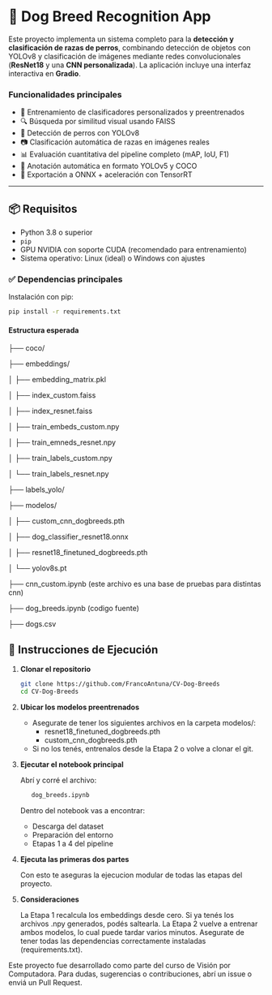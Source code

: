 # 🐶 Dog Breed Recognition App

Este proyecto implementa un sistema completo para la **detección y clasificación de razas de perros**, combinando detección de objetos con YOLOv8 y clasificación de imágenes mediante redes convolucionales (**ResNet18** y una **CNN personalizada**). La aplicación incluye una interfaz interactiva en **Gradio**.

### Funcionalidades principales

- 🧠 Entrenamiento de clasificadores personalizados y preentrenados  
- 🔍 Búsqueda por similitud visual usando FAISS  
- 🐾 Detección de perros con YOLOv8  
- 📷 Clasificación automática de razas en imágenes reales  
- 📊 Evaluación cuantitativa del pipeline completo (mAP, IoU, F1)  
- 📝 Anotación automática en formato YOLOv5 y COCO  
- 🚀 Exportación a ONNX + aceleración con TensorRT

---

## 📦 Requisitos

- Python 3.8 o superior  
- `pip`  
- GPU NVIDIA con soporte CUDA (recomendado para entrenamiento)  
- Sistema operativo: Linux (ideal) o Windows con ajustes

### ✅ Dependencias principales

Instalación con pip:

```bash
pip install -r requirements.txt
```

#### Estructura esperada
├── coco/

├── embeddings/

│   ├── embedding_matrix.pkl

│   ├── index_custom.faiss

│   ├── index_resnet.faiss

│   ├── train_embeds_custom.npy

│   ├── train_emneds_resnet.npy

│   ├── train_labels_custom.npy

│   └── train_labels_resnet.npy

├── labels_yolo/

├── modelos/

│   ├── custom_cnn_dogbreeds.pth

│   ├── dog_classifier_resnet18.onnx

│   ├── resnet18_finetuned_dogbreeds.pth

│   └── yolov8s.pt

├── cnn_custom.ipynb (este archivo es una base de pruebas para distintas cnn)

├── dog_breeds.ipynb (codigo fuente)

├── dogs.csv 

## 🧪 Instrucciones de Ejecución

1. **Clonar el repositorio**
   
   ```bash
   git clone https://github.com/FrancoAntuna/CV-Dog-Breeds
   cd CV-Dog-Breeds

2. **Ubicar los modelos preentrenados**
    
    - Asegurate de tener los siguientes archivos en la carpeta modelos/:
      - resnet18_finetuned_dogbreeds.pth
      - custom_cnn_dogbreeds.pth
    - Si no los tenés, entrenalos desde la Etapa 2 o volve a clonar el git.

3. **Ejecutar el notebook principal**

    Abrí y corré el archivo:
     ```bash
        dog_breeds.ipynb
     ```
    Dentro del notebook vas a encontrar:

      - Descarga del dataset
      - Preparación del entorno
      - Etapas 1 a 4 del pipeline

4. **Ejecuta las primeras dos partes**
   
    Con esto te aseguras la ejecucion modular de todas las etapas del proyecto.

6. **Consideraciones**
   
    La Etapa 1 recalcula los embeddings desde cero. Si ya tenés los archivos .npy generados, podés saltearla.
    La Etapa 2 vuelve a entrenar ambos modelos, lo cual puede tardar varios minutos.
    Asegurate de tener todas las dependencias correctamente instaladas (requirements.txt).


Este proyecto fue desarrollado como parte del curso de Visión por Computadora.
Para dudas, sugerencias o contribuciones, abrí un issue o enviá un Pull Request.
